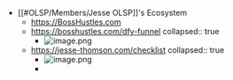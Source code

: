 - [[#OLSP/Members/Jesse OLSP]]'s Ecosystem
	- https://BossHustles.com
	- https://bosshustles.com/dfy-funnel
	  collapsed:: true
		- ![image.png](image_1697540619553_0.png)
	- https://jesse-thomson.com/checklist
	  collapsed:: true
		- ![image.png](image_1697540520011_0.png)
		-